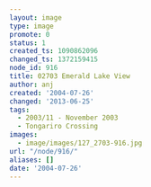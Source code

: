 ```yaml
---
layout: image
type: image
promote: 0
status: 1
created_ts: 1090862096
changed_ts: 1372159415
node_id: 916
title: 02703 Emerald Lake View
author: anj
created: '2004-07-26'
changed: '2013-06-25'
tags:
  - 2003/11 - November 2003
  - Tongariro Crossing
images:
  - image/images/127_2703-916.jpg
url: "/node/916/"
aliases: []
date: '2004-07-26'
---
```


